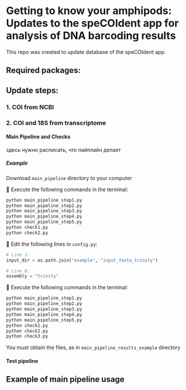 # Getting to know your amphipods: Updates to the speCOIdent app for analysis of DNA barcoding results
This repo was created to update database of the speCOIdent app. 
## Required packages:


## Update steps:
### 1. COI from NCBI

### 2. COI and 18S from transcriptome

#### Main Pipeline and Checks
здесь нужно расписать, что пайплайн делает

##### Example

Download ```main_pipeline``` directory to your computer

🚀 Execute the following commands in the terminal:

```bash
python main_pipeline_step1.py
python main_pipeline_step2.py
python main_pipeline_step3.py
python main_pipeline_step4.py
python main_pipeline_step5.py
python check1.py
python check2.py
```

📝 Edit the following lines in `config.py`:

```python
# Line 3:
input_dir = os.path.join("example", "input_fasta_trinity")

# Line 8:
assembly = "trinity"
```

🚀 Execute the following commands in the terminal:

```bash
python main_pipeline_step1.py
python main_pipeline_step2.py
python main_pipeline_step3.py
python main_pipeline_step4.py
python main_pipeline_step5.py
python check1.py
python check2.py
python check3.py
```
You must obtain the files, as in ```main_pipeline_results_example``` directory



#### Test pipeline


## Example of main pipeline usage
